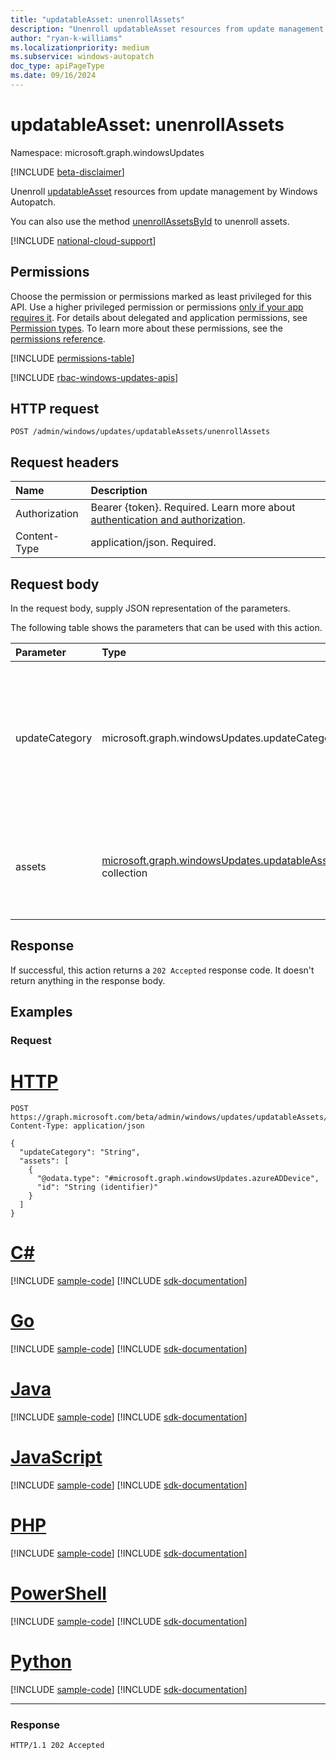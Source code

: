 ```yaml
---
title: "updatableAsset: unenrollAssets"
description: "Unenroll updatableAsset resources from update management by Windows Autopatch."
author: "ryan-k-williams"
ms.localizationpriority: medium
ms.subservice: windows-autopatch
doc_type: apiPageType
ms.date: 09/16/2024
---
```


# updatableAsset: unenrollAssets
Namespace: microsoft.graph.windowsUpdates

[!INCLUDE [beta-disclaimer](../../includes/beta-disclaimer.md)]

Unenroll [updatableAsset](../resources/windowsupdates-updatableasset.md) resources from update management by Windows Autopatch.

You can also use the method [unenrollAssetsById](windowsupdates-updatableasset-unenrollassetsbyid.md) to unenroll assets.

[!INCLUDE [national-cloud-support](../../includes/global-us.md)]

## Permissions
Choose the permission or permissions marked as least privileged for this API. Use a higher privileged permission or permissions [only if your app requires it](/graph/permissions-overview#best-practices-for-using-microsoft-graph-permissions). For details about delegated and application permissions, see [Permission types](/graph/permissions-overview#permission-types). To learn more about these permissions, see the [permissions reference](/graph/permissions-reference).

<!-- { "blockType": "permissions", "name": "windowsupdates_updatableasset_unenrollassets" } -->
[!INCLUDE [permissions-table](../includes/permissions/windowsupdates-updatableasset-unenrollassets-permissions.md)]

[!INCLUDE [rbac-windows-updates-apis](../includes/rbac-for-apis/rbac-windows-updates-apis.md)]

## HTTP request

<!-- {
  "blockType": "ignored"
}
-->
``` http
POST /admin/windows/updates/updatableAssets/unenrollAssets
```

## Request headers
|Name|Description|
|:---|:---|
|Authorization|Bearer {token}. Required. Learn more about [authentication and authorization](/graph/auth/auth-concepts).|
|Content-Type|application/json. Required.|

## Request body
In the request body, supply JSON representation of the parameters.

The following table shows the parameters that can be used with this action.

|Parameter|Type|Description|
|:---|:---|:---|
|updateCategory|microsoft.graph.windowsUpdates.updateCategory|The category of updates for Windows Autopatch to stop managing. Supports a subset of the values for **updateCategory**. Possible values are: `driver`, `feature`, `quality`, `unknownFutureValue`.|
|assets|[microsoft.graph.windowsUpdates.updatableAsset](../resources/windowsupdates-updatableasset.md) collection|List of **updatableAsset** resources to unenroll from update management for the given **updateCategory**.|

## Response

If successful, this action returns a `202 Accepted` response code. It doesn't return anything in the response body.

## Examples

### Request

# [HTTP](#tab/http)
<!-- {
  "blockType": "request",
  "name": "updatableasset_unenrollassets"
}
-->
``` http
POST https://graph.microsoft.com/beta/admin/windows/updates/updatableAssets/unenrollAssets
Content-Type: application/json

{
  "updateCategory": "String",
  "assets": [
    {
      "@odata.type": "#microsoft.graph.windowsUpdates.azureADDevice",
      "id": "String (identifier)"
    }
  ]
}
```

# [C#](#tab/csharp)
[!INCLUDE [sample-code](../includes/snippets/csharp/updatableasset-unenrollassets-csharp-snippets.md)]
[!INCLUDE [sdk-documentation](../includes/snippets/snippets-sdk-documentation-link.md)]

# [Go](#tab/go)
[!INCLUDE [sample-code](../includes/snippets/go/updatableasset-unenrollassets-go-snippets.md)]
[!INCLUDE [sdk-documentation](../includes/snippets/snippets-sdk-documentation-link.md)]

# [Java](#tab/java)
[!INCLUDE [sample-code](../includes/snippets/java/updatableasset-unenrollassets-java-snippets.md)]
[!INCLUDE [sdk-documentation](../includes/snippets/snippets-sdk-documentation-link.md)]

# [JavaScript](#tab/javascript)
[!INCLUDE [sample-code](../includes/snippets/javascript/updatableasset-unenrollassets-javascript-snippets.md)]
[!INCLUDE [sdk-documentation](../includes/snippets/snippets-sdk-documentation-link.md)]

# [PHP](#tab/php)
[!INCLUDE [sample-code](../includes/snippets/php/updatableasset-unenrollassets-php-snippets.md)]
[!INCLUDE [sdk-documentation](../includes/snippets/snippets-sdk-documentation-link.md)]

# [PowerShell](#tab/powershell)
[!INCLUDE [sample-code](../includes/snippets/powershell/updatableasset-unenrollassets-powershell-snippets.md)]
[!INCLUDE [sdk-documentation](../includes/snippets/snippets-sdk-documentation-link.md)]

# [Python](#tab/python)
[!INCLUDE [sample-code](../includes/snippets/python/updatableasset-unenrollassets-python-snippets.md)]
[!INCLUDE [sdk-documentation](../includes/snippets/snippets-sdk-documentation-link.md)]

---

### Response

<!-- {
  "blockType": "response",
  "truncated": true
}
-->
``` http
HTTP/1.1 202 Accepted
```

